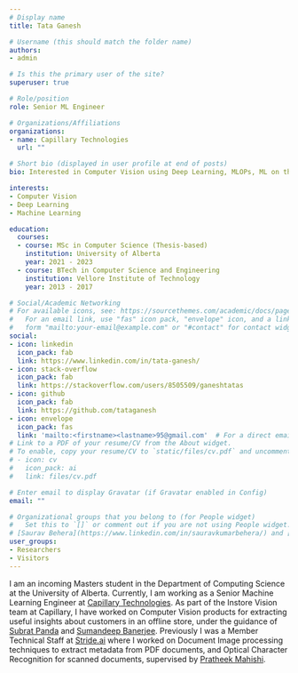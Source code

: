 ```yaml
---
# Display name
title: Tata Ganesh

# Username (this should match the folder name)
authors:
- admin

# Is this the primary user of the site?
superuser: true

# Role/position
role: Senior ML Engineer

# Organizations/Affiliations
organizations:
- name: Capillary Technologies
  url: ""

# Short bio (displayed in user profile at end of posts)
bio: Interested in Computer Vision using Deep Learning, MLOPs, ML on the Edge, and Document Image Processing

interests:
- Computer Vision
- Deep Learning
- Machine Learning

education:
  courses:
  - course: MSc in Computer Science (Thesis-based)
    institution: University of Alberta
    year: 2021 - 2023
  - course: BTech in Computer Science and Engineering
    institution: Vellore Institute of Technology
    year: 2013 - 2017

# Social/Academic Networking
# For available icons, see: https://sourcethemes.com/academic/docs/page-builder/#icons
#   For an email link, use "fas" icon pack, "envelope" icon, and a link in the
#   form "mailto:your-email@example.com" or "#contact" for contact widget.
social:
- icon: linkedin
  icon_pack: fab
  link: https://www.linkedin.com/in/tata-ganesh/
- icon: stack-overflow
  icon_pack: fab
  link: https://stackoverflow.com/users/8505509/ganeshtatas
- icon: github
  icon_pack: fab
  link: https://github.com/tataganesh
- icon: envelope
  icon_pack: fas
  link: 'mailto:<firstname><lastname>95@gmail.com'  # For a direct email link, use "mailto:test@example.org".
# Link to a PDF of your resume/CV from the About widget.
# To enable, copy your resume/CV to `static/files/cv.pdf` and uncomment the lines below.
# - icon: cv
#   icon_pack: ai
#   link: files/cv.pdf

# Enter email to display Gravatar (if Gravatar enabled in Config)
email: ""

# Organizational groups that you belong to (for People widget)
#   Set this to `[]` or comment out if you are not using People widget.
# [Saurav Behera](https://www.linkedin.com/in/sauravkumarbehera/) and [Doney Alex](https://www.linkedin.com/in/doney-alex-34083762/). 
user_groups:
- Researchers
- Visitors
---
```


I am  an incoming Masters student in the Department of Computing Science at the University of Alberta. Currently, I am working as a Senior Machine Learning Engineer at [Capillary Technologies](https://www.capillarytech.com/products/smart-store-plus/). As part of the Instore Vision team at Capillary, I have worked on Computer Vision products for extracting useful insights about customers in an offline store, under the guidance of [Subrat Panda](https://www.linkedin.com/in/subratpanda/) and [Sumandeep Banerjee](https://www.linkedin.com/in/sumandeep-banerjee-1436a17/).
Previously I was a Member Technical Staff at [Stride.ai](https://stride.ai/) where I worked on Document Image processing techniques to extract metadata from PDF documents, and Optical Character Recognition for scanned documents, supervised by [Pratheek Mahishi](https://www.linkedin.com/in/pratheekms/).

